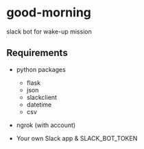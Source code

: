 # good-morning
slack bot for wake-up mission


## Requirements
* python packages
    * flask
    * json
    * slackclient
    * datetime
    * csv

* ngrok (with account)
* Your own Slack app & SLACK_BOT_TOKEN
